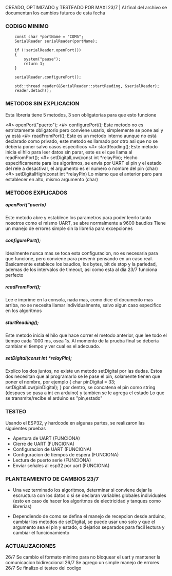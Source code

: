 CREADO, OPTIMIZADO y TESTEADO POR MAXI
23/7 | Al final del archivo se documentan los cambios futuros de esta fecha

### CODIGO MINIMO

```
    const char *portName = "COM5";
    SerialReader serialReader(portName);

    if (!serialReader.openPort())
    {
        system("pause");
        return 1;
    }

    serialReader.configurePort();

    std::thread reader(&SerialReader::startReading, &serialReader);
    reader.detach();
```

### METODOS SIN EXPLICACION

Esta libreria tiene 5 metodos, 3 son obligatorias para que esto funcione

<#> openPort("puerto");
<#> configurePort(); Este metodo no es estrictamente obligatorio pero conviene usarlo, simplemente se pone asi y ya está
<#> readFromPort(); Este es un metodo interno aunque no está declarado como privado, este metodo es llamado por otro asi que no se deberia poner salvo casos especificos
<#> startReading(); Este metodo inicia el hilo para leer datos sin parar, este es el que llama al readFromPort();
<#> setDigitalLow(const int *relayPin); Hecho especificamente para los algoritmos, se envia por UART el pin y el estado del rele a desactivar, el argumento es el numero o nombre del pin (char)
<#> setDigitalHigh(const int *relayPin) Lo mismo que el anterior pero para establecer en alto, mismo argumento (char)

### METODOS EXPLICADOS

##### openPort("puerto)

Este metodo abre y establece los parametros para poder leerlo tanto nosotros como el mismo UART, se abre normalmente a 9600 baudios
Tiene un manejo de errores simple sin la libreria para excepciones

##### configurePort();

Idealmente nunca mas se toca esta configuracion, no es necesaria para que funcione, pero conviene para prevenir pensando en un caso real.
Basicamente establece los baudios, los bytes, bit de stop y la pariedad, ademas de los intervalos de timeout, asi como esta al dia 23/7 funciona perfecto

##### readFromPort();

Lee e imprime en la consola, nada mas, como dice el documento mas arriba, no se necesita llamar individualmente, salvo algun caso especifico en los algoritmos

##### startReading();

Este metodo inicia el hilo que hace correr el metodo anterior, que lee todo el tiempo cada 1000 ms, osea 1s.
Al momento de la prueba final se deberia cambiar el tiempo y ver cual es el adecuado.

##### setDigital(const int \*relayPin);

Explico los dos juntos, no existe un metodo setDigital por las dudas.
Estos dos necesitan que al programarlo se le pase el pin, solamente tienen que poner el nombre,
por ejemplo {
char pinDigital = 33;
setDigitalLow(pinDigital);
}
por dentro, se concatena el pin como string (despues se pasa a int en arduino) y tambien se le agrega el estado
Lo que se transmite/recibe el arduino es "pin,estado"

### TESTEO

Usando el ESP32, y hardcode en algunas partes, se realizaron las siguientes pruebas

- Apertura de UART (FUNCIONA)
- Cierre de UART (FUNCIONA)
- Configuracion de UART (FUNCIONA)
- Configuracion de tiempos de espera (FUNCIONA)
- Lectura de puerto serie (FUNCIONA)
- Enviar señales al esp32 por uart (FUNCIONA)

### PLANTEAMIENTO DE CAMBIOS 23/7

- Una vez terminado los algoritmos, determinar si conviene dejar la escructura con los datos o si se declaran variables globales individuales (esto en caso de hacer los algoritmos de electricidad y tanques como librerias)

- Dependiendo de como se defina el manejo de recepcion desde arduino, cambiar los metodos de setDigital, se puede usar uno solo y que el argumento sea el pin y estado, o dejarlos separados para facil lectura y cambiar el funcionamiento

### ACTUALIZACIONES

26/7 Se cambio el formato minimo para no bloquear el uart y mantener la comunicacion bidireccional
26/7 Se agrego un simple manejo de errores
26/7 Se finalizo el testeo del codigo
